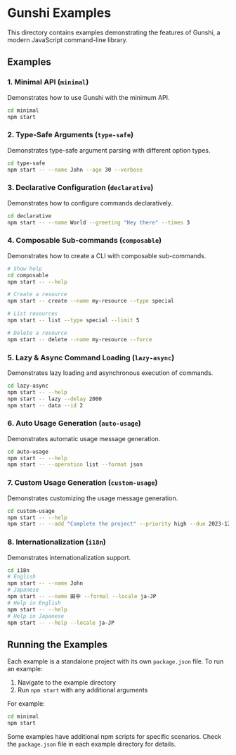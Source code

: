 # Gunshi Examples

This directory contains examples demonstrating the features of Gunshi, a modern JavaScript command-line library.

## Examples

### 1. Minimal API (`minimal`)

Demonstrates how to use Gunshi with the minimum API.

```bash
cd minimal
npm start
```

### 2. Type-Safe Arguments (`type-safe`)

Demonstrates type-safe argument parsing with different option types.

```bash
cd type-safe
npm start -- --name John --age 30 --verbose
```

### 3. Declarative Configuration (`declarative`)

Demonstrates how to configure commands declaratively.

```bash
cd declarative
npm start -- --name World --greeting "Hey there" --times 3
```

### 4. Composable Sub-commands (`composable`)

Demonstrates how to create a CLI with composable sub-commands.

```bash
# Show help
cd composable
npm start -- --help

# Create a resource
npm start -- create --name my-resource --type special

# List resources
npm start -- list --type special --limit 5

# Delete a resource
npm start -- delete --name my-resource --force
```

### 5. Lazy & Async Command Loading (`lazy-async`)

Demonstrates lazy loading and asynchronous execution of commands.

```bash
cd lazy-async
npm start -- --help
npm start -- lazy --delay 2000
npm start -- data --id 2
```

### 6. Auto Usage Generation (`auto-usage`)

Demonstrates automatic usage message generation.

```bash
cd auto-usage
npm start -- --help
npm start -- --operation list --format json
```

### 7. Custom Usage Generation (`custom-usage`)

Demonstrates customizing the usage message generation.

```bash
cd custom-usage
npm start -- --help
npm start -- --add "Complete the project" --priority high --due 2023-12-31
```

### 8. Internationalization (`i18n`)

Demonstrates internationalization support.

```bash
cd i18n
# English
npm start -- --name John
# Japanese
npm start -- --name 田中 --formal --locale ja-JP
# Help in English
npm start -- --help
# Help in Japanese
npm start -- --help --locale ja-JP
```

## Running the Examples

Each example is a standalone project with its own `package.json` file. To run an example:

1. Navigate to the example directory
2. Run `npm start` with any additional arguments

For example:

```bash
cd minimal
npm start
```

Some examples have additional npm scripts for specific scenarios. Check the `package.json` file in each example directory for details.
